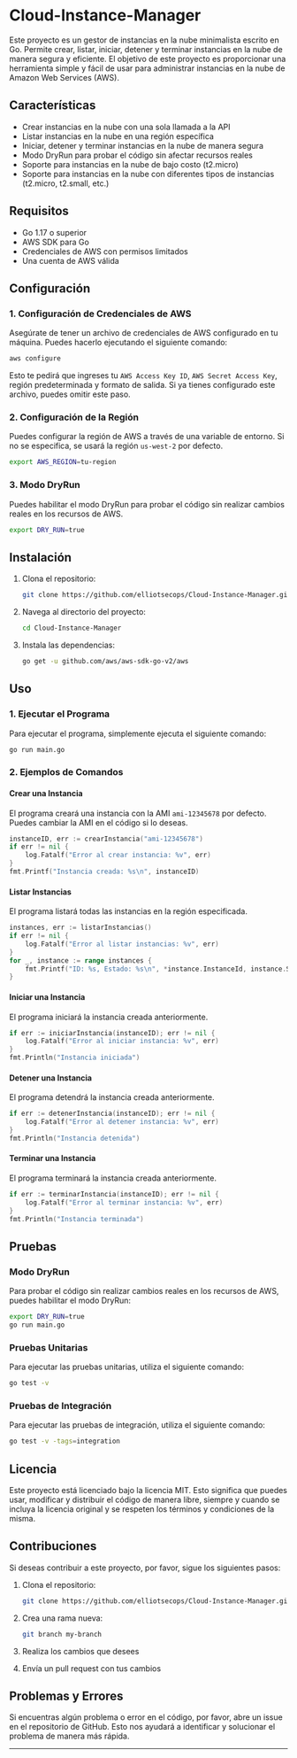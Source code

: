 # Cloud-Instance-Manager

Este proyecto es un gestor de instancias en la nube minimalista escrito en Go. Permite crear, listar, iniciar, detener y terminar instancias en la nube de manera segura y eficiente. El objetivo de este proyecto es proporcionar una herramienta simple y fácil de usar para administrar instancias en la nube de Amazon Web Services (AWS).

## Características

* Crear instancias en la nube con una sola llamada a la API
* Listar instancias en la nube en una región específica
* Iniciar, detener y terminar instancias en la nube de manera segura
* Modo DryRun para probar el código sin afectar recursos reales
* Soporte para instancias en la nube de bajo costo (t2.micro)
* Soporte para instancias en la nube con diferentes tipos de instancias (t2.micro, t2.small, etc.)

## Requisitos

* Go 1.17 o superior
* AWS SDK para Go
* Credenciales de AWS con permisos limitados
* Una cuenta de AWS válida

## Configuración

### 1. Configuración de Credenciales de AWS

Asegúrate de tener un archivo de credenciales de AWS configurado en tu máquina. Puedes hacerlo ejecutando el siguiente comando:

```sh
aws configure
```

Esto te pedirá que ingreses tu `AWS Access Key ID`, `AWS Secret Access Key`, región predeterminada y formato de salida. Si ya tienes configurado este archivo, puedes omitir este paso.

### 2. Configuración de la Región

Puedes configurar la región de AWS a través de una variable de entorno. Si no se especifica, se usará la región `us-west-2` por defecto.

```sh
export AWS_REGION=tu-region
```

### 3. Modo DryRun

Puedes habilitar el modo DryRun para probar el código sin realizar cambios reales en los recursos de AWS.

```sh
export DRY_RUN=true
```

## Instalación

1. Clona el repositorio:

   ```sh
   git clone https://github.com/elliotsecops/Cloud-Instance-Manager.git
   ```

2. Navega al directorio del proyecto:

   ```sh
   cd Cloud-Instance-Manager
   ```

3. Instala las dependencias:

   ```sh
   go get -u github.com/aws/aws-sdk-go-v2/aws
   ```

## Uso

### 1. Ejecutar el Programa

Para ejecutar el programa, simplemente ejecuta el siguiente comando:

```sh
go run main.go
```

### 2. Ejemplos de Comandos

#### Crear una Instancia

El programa creará una instancia con la AMI `ami-12345678` por defecto. Puedes cambiar la AMI en el código si lo deseas.

```go
instanceID, err := crearInstancia("ami-12345678")
if err != nil {
    log.Fatalf("Error al crear instancia: %v", err)
}
fmt.Printf("Instancia creada: %s\n", instanceID)
```

#### Listar Instancias

El programa listará todas las instancias en la región especificada.

```go
instances, err := listarInstancias()
if err != nil {
    log.Fatalf("Error al listar instancias: %v", err)
}
for _, instance := range instances {
    fmt.Printf("ID: %s, Estado: %s\n", *instance.InstanceId, instance.State.Name)
}
```

#### Iniciar una Instancia

El programa iniciará la instancia creada anteriormente.

```go
if err := iniciarInstancia(instanceID); err != nil {
    log.Fatalf("Error al iniciar instancia: %v", err)
}
fmt.Println("Instancia iniciada")
```

#### Detener una Instancia

El programa detendrá la instancia creada anteriormente.

```go
if err := detenerInstancia(instanceID); err != nil {
    log.Fatalf("Error al detener instancia: %v", err)
}
fmt.Println("Instancia detenida")
```

#### Terminar una Instancia

El programa terminará la instancia creada anteriormente.

```go
if err := terminarInstancia(instanceID); err != nil {
    log.Fatalf("Error al terminar instancia: %v", err)
}
fmt.Println("Instancia terminada")
```

## Pruebas

### Modo DryRun

Para probar el código sin realizar cambios reales en los recursos de AWS, puedes habilitar el modo DryRun:

```sh
export DRY_RUN=true
go run main.go
```

### Pruebas Unitarias

Para ejecutar las pruebas unitarias, utiliza el siguiente comando:

```sh
go test -v
```

### Pruebas de Integración

Para ejecutar las pruebas de integración, utiliza el siguiente comando:

```sh
go test -v -tags=integration
```

## Licencia

Este proyecto está licenciado bajo la licencia MIT. Esto significa que puedes usar, modificar y distribuir el código de manera libre, siempre y cuando se incluya la licencia original y se respeten los términos y condiciones de la misma.

## Contribuciones

Si deseas contribuir a este proyecto, por favor, sigue los siguientes pasos:

1. Clona el repositorio:

   ```sh
   git clone https://github.com/elliotsecops/Cloud-Instance-Manager.git
   ```

2. Crea una rama nueva:

   ```sh
   git branch my-branch
   ```

3. Realiza los cambios que desees

4. Envía un pull request con tus cambios

## Problemas y Errores

Si encuentras algún problema o error en el código, por favor, abre un issue en el repositorio de GitHub. Esto nos ayudará a identificar y solucionar el problema de manera más rápida.

---

